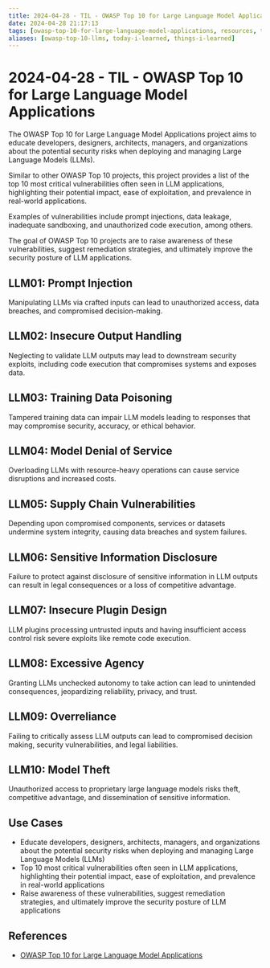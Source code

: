 ```yaml
---
title: 2024-04-28 - TIL - OWASP Top 10 for Large Language Model Applications
date: 2024-04-28 21:17:13
tags: [owasp-top-10-for-large-language-model-applications, resources, til]
aliases: [owasp-top-10-llms, today-i-learned, things-i-learned]
---
```



# 2024-04-28 - TIL - OWASP Top 10 for Large Language Model Applications

The OWASP Top 10 for Large Language Model Applications project aims to educate developers, designers, architects, managers, and organizations about the potential security risks when deploying and managing Large Language Models (LLMs).

Similar to other OWASP Top 10 projects, this project provides a list of the top 10 most critical vulnerabilities often seen in LLM applications, highlighting their potential impact, ease of exploitation, and prevalence in real-world applications.

Examples of vulnerabilities include prompt injections, data leakage, inadequate sandboxing, and unauthorized code execution, among others.

The goal of OWASP Top 10 projects are to raise awareness of these vulnerabilities, suggest remediation strategies, and ultimately improve the security posture of LLM applications.


## LLM01: Prompt Injection

Manipulating LLMs via crafted inputs can lead to unauthorized access, data breaches, and compromised decision-making.

## LLM02: Insecure Output Handling

Neglecting to validate LLM outputs may lead to downstream security exploits, including code execution that compromises systems and exposes data.

## LLM03: Training Data Poisoning

Tampered training data can impair LLM models leading to responses that may compromise security, accuracy, or ethical behavior.

## LLM04: Model Denial of Service

Overloading LLMs with resource-heavy operations can cause service disruptions and increased costs.

## LLM05: Supply Chain Vulnerabilities

Depending upon compromised components, services or datasets undermine system integrity, causing data breaches and system failures.

## LLM06: Sensitive Information Disclosure

Failure to protect against disclosure of sensitive information in LLM outputs can result in legal consequences or a loss of competitive advantage.

## LLM07: Insecure Plugin Design

LLM plugins processing untrusted inputs and having insufficient access control risk severe exploits like remote code execution.

## LLM08: Excessive Agency

Granting LLMs unchecked autonomy to take action can lead to unintended consequences, jeopardizing reliability, privacy, and trust.

## LLM09: Overreliance

Failing to critically assess LLM outputs can lead to compromised decision making, security vulnerabilities, and legal liabilities.

## LLM10: Model Theft

Unauthorized access to proprietary large language models risks theft, competitive advantage, and dissemination of sensitive information.


## Use Cases

- Educate developers, designers, architects, managers, and organizations about the potential security risks when deploying and managing Large Language Models (LLMs)
- Top 10 most critical vulnerabilities often seen in LLM applications, highlighting their potential impact, ease of exploitation, and prevalence in real-world applications
- Raise awareness of these vulnerabilities, suggest remediation strategies, and ultimately improve the security posture of LLM applications


## References

- [OWASP Top 10 for Large Language Model Applications](https://owasp.org/www-project-top-10-for-large-language-model-applications/)


